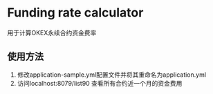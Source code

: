 # Funding rate calculator
用于计算OKEX永续合约资金费率

## 使用方法
1. 修改application-sample.yml配置文件并将其重命名为application.yml
2. 访问localhost:8079/list90 查看所有合约近一个月的资金费用

